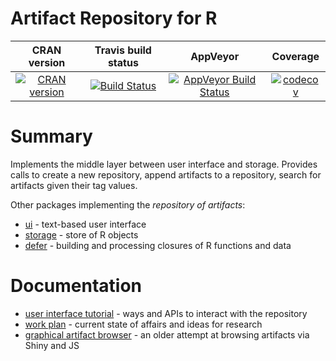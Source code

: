 Artifact Repository for R
==========================

| CRAN version    | Travis build status   | AppVeyor | Coverage |
| :-------------: |:---------------------:|:--------:|:--------:|
| [![CRAN version](http://www.r-pkg.org/badges/version/repository)](https://cran.r-project.org/package=repository) | [![Build Status](https://travis-ci.org/lbartnik/repository.svg?branch=master)](https://travis-ci.org/lbartnik/repository) | [![AppVeyor Build Status](https://ci.appveyor.com/api/projects/status/github/lbartnik/repository?branch=master&svg=true)](https://ci.appveyor.com/project/lbartnik/repository) | [![codecov](https://codecov.io/gh/lbartnik/repository/branch/master/graph/badge.svg)](https://codecov.io/gh/lbartnik/repository)|


# Summary

Implements the middle layer between user interface and storage. Provides
calls to create a new repository, append artifacts to a repository,
search for artifacts given their tag values.


Other packages implementing the *repository of artifacts*:
  * [ui](https://github.com/lbartnik/ui) - text-based user interface
  * [storage](https://github.com/lbartnik/storage) - store of R objects
  * [defer](https://github.com/lbartnik/defer) - building and processing closures of R functions and data


# Documentation

  * [user interface tutorial](https://lbartnik.github.io/ui/) - ways and APIs to interact with the repository
  * [work plan](https://lbartnik.github.io/repository/) - current state of affairs and ideas for research
  * [graphical artifact browser](https://lbartnik.github.io/experiment/) - an older attempt at browsing artifacts via Shiny and JS


